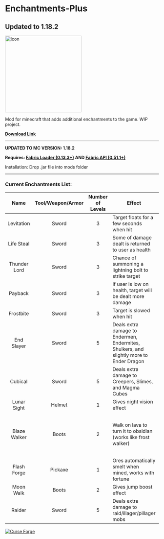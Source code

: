 # Enchantments-Plus
## Updated to 1.18.2

<img src="https://i.imgur.com/HFDSgKD.png" alt="Icon" width="250"/>

Mod for minecraft that adds additional enchantments to the game. WIP project.

**[Download Link](https://github.com/therobdog7/enchantments-plus/releases/ "Download")**

---

**UPDATED TO MC VERSION: 1.18.2**

**Requires: [Fabric Loader (0.13.3+)](https://fabricmc.net/use/ "Fabric Download") AND [Fabric API (0.51.1+)](https://www.curseforge.com/minecraft/mc-mods/fabric-api)**

Installation: Drop .jar file into mods folder

---

### Current Enchantments List:

|     Name     | Tool/Weapon/Armor | Number of Levels | Effect                                                                                  |  Rarity   | Notes                                                                       |
|:------------:|:-----------------:|:----------------:|-----------------------------------------------------------------------------------------|:---------:|-----------------------------------------------------------------------------|
|  Levitation  |       Sword       |        3         | Target floats for a few seconds when hit                                                | Uncommon  |                                                                             |
|  Life Steal  |       Sword       |        3         | Some of damage dealt is returned to user as health                                      |   Rare    |                                                                             |
| Thunder Lord |       Sword       |        3         | Chance of summoning a lightning bolt to strike target                                   | Very Rare |                                                                             |
|   Payback    |       Sword       |        3         | If user is low on health, target will be dealt more damage                              |   Rare    |                                                                             |
|  Frostbite   |       Sword       |        3         | Target is slowed when hit                                                               | Uncommon  |                                                                             |
|  End Slayer  |       Sword       |        5         | Deals extra damage to Endermen, Endermites, Shulkers, and slightly more to Ender Dragon | Uncommon  | Cannot be equipped with other damage enchantments                           |
|   Cubical    |       Sword       |        5         | Deals extra damage to Creepers, Slimes, and Magma Cubes                                 | Uncommon  | Cannot be equipped with other damage enchantments                           |
| Lunar Sight  |      Helmet       |        1         | Gives night vision effect                                                               | Uncommon  |                                                                             |
| Blaze Walker |       Boots       |        2         | Walk on lava to turn it to obsidian (works like frost walker)                           |   Rare    | Treasure enchantment. Cannot be equipped with depth strider or frost walker |
 | Flash Forge  |      Pickaxe      |        1         | Ores automatically smelt when mined, works with fortune                                 |   Rare    | Cannot be equipped with silk touch                                          |
|  Moon Walk   |       Boots       |        2         | Gives jump boost effect                                                                 |   Rare    |                                                                             |
|    Raider    |       Sword       |        5         | Deals extra damage to raid/illager/pillager mobs                                        | Uncommon  | Cannot be equipped with other damage enchantments                           |

[![Curse Forge](https://i.imgur.com/1gmBDfe.png?1)](https://www.curseforge.com/minecraft/mc-mods/enchantments-plus-fabric "Curse Forge")